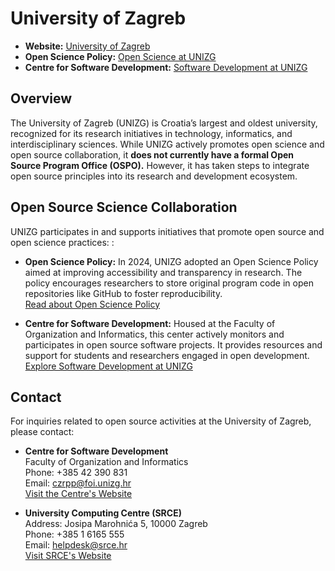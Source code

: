 # University of Zagreb

- **Website:** [University of Zagreb](https://www.unizg.hr)
- **Open Science Policy:** [Open Science at UNIZG](https://interoperable-europe.ec.europa.eu/collection/open-source-observatory-osor/news/open-source-service-open-science)
- **Centre for Software Development:** [Software Development at UNIZG](https://www.foi.unizg.hr/en/about-us/departments/czrpp)

## Overview  

The University of Zagreb (UNIZG) is Croatia’s largest and oldest university, recognized for its research initiatives in technology, informatics, and interdisciplinary sciences. While UNIZG actively promotes open science and open source collaboration, it **does not currently have a formal Open Source Program Office (OSPO).** However, it has taken steps to integrate open source principles into its research and development ecosystem.  

## Open Source Science Collaboration  

UNIZG participates in and supports initiatives that promote open source and open science practices:  :  

- **Open Science Policy:** In 2024, UNIZG adopted an Open Science Policy aimed at improving accessibility and transparency in research. The policy encourages researchers to store original program code in open repositories like GitHub to foster reproducibility.  
  [Read about Open Science Policy](https://interoperable-europe.ec.europa.eu/collection/open-source-observatory-osor/news/open-source-service-open-science)

- **Centre for Software Development:** Housed at the Faculty of Organization and Informatics, this center actively monitors and participates in open source software projects. It provides resources and support for students and researchers engaged in open development.  
  [Explore Software Development at UNIZG](https://www.foi.unizg.hr/en/about-us/departments/czrpp)

## Contact

For inquiries related to open source activities at the University of Zagreb, please contact:

- **Centre for Software Development**  
  Faculty of Organization and Informatics  
  Phone: +385 42 390 831  
  Email: [czrpp@foi.unizg.hr](mailto:czrpp@foi.unizg.hr)  
  [Visit the Centre's Website](https://www.foi.unizg.hr/en/about-us/departments/czrpp)

- **University Computing Centre (SRCE)**  
  Address: Josipa Marohnića 5, 10000 Zagreb  
  Phone: +385 1 6165 555  
  Email: [helpdesk@srce.hr](mailto:helpdesk@srce.hr)  
  [Visit SRCE's Website](https://www.srce.unizg.hr/en/open-science-support)
